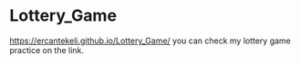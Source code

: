 # Lottery_Game
https://ercantekeli.github.io/Lottery_Game/
you can check my lottery game practice on the link.
